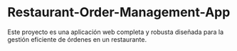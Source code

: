 # Restaurant-Order-Management-App
Este proyecto es una aplicación web completa y robusta diseñada para la gestión eficiente de órdenes en un restaurante. 
